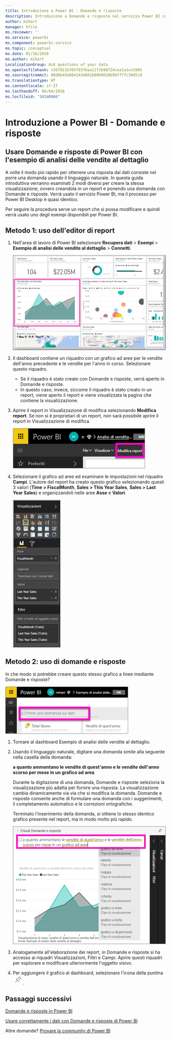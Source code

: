 ```yaml
---
title: Introduzione a Power BI - Domande e risposte
description: Introduzione a Domande e risposte nel servizio Power BI con l'Esempio di analisi delle vendite al dettaglio
author: mihart
manager: kfile
ms.reviewer: ''
ms.service: powerbi
ms.component: powerbi-service
ms.topic: conceptual
ms.date: 01/16/2018
ms.author: mihart
LocalizationGroup: Ask questions of your data
ms.openlocfilehash: c567921b765f03fbaa11f2b98724cea1a1ce1905
ms.sourcegitcommit: 80d6b45eb84243e801b60b9038b9bff77c30d5c8
ms.translationtype: HT
ms.contentlocale: it-IT
ms.lasthandoff: 06/04/2018
ms.locfileid: "34240986"
---
```

# <a name="get-started-with-power-bi-qa"></a>Introduzione a Power BI - Domande e risposte
## <a name="use-power-bi-qa-with-the-retail-analysis-sample"></a>Usare Domande e risposte di Power BI con l'esempio di analisi delle vendite al dettaglio
A volte il modo più rapido per ottenere una risposta dai dati consiste nel porre una domanda usando il linguaggio naturale.  In questa guida introduttiva verranno esaminati 2 modi diversi per creare la stessa visualizzazione, ovvero creandola in un report e ponendo una domanda con Domande e risposte. Verrà usato il servizio Power BI, ma il processo per Power BI Desktop è quasi identico.

Per seguire la procedura serve un report che si possa modificare e quindi verrà usato uno degli esempi disponibili per Power BI.

## <a name="method-1-using-the-report-editor"></a>Metodo 1: uso dell'editor di report
1. Nell'area di lavoro di Power BI selezionare **Recupera dati** \> **Esempi** \> **Esempio di analisi delle vendite al dettaglio** > **Connetti**.
   
    ![](media/power-bi-visualization-introduction-to-q-and-a/power-bi-dashboard.png)
2. Il dashboard contiene un riquadro con un grafico ad aree per le vendite dell'anno precedente e le vendite per l'anno in corso.  Selezionare questo riquadro. 
   
   * Se il riquadro è stato creato con Domande e risposte, verrà aperto in Domande e risposte. 
   * In questo caso, invece, siccome il riquadro è stato creato in un report, viene aperto il report e viene visualizzata la pagina che contiene la visualizzazione.
3. Aprire il report in Visualizzazione di modifica selezionando **Modifica report**.  Se non si è proprietari di un report, non sarà possibile aprire il report in Visualizzazione di modifica.
   
    ![](media/power-bi-visualization-introduction-to-q-and-a/power-bi-edit-report.png)
4. Selezionare il grafico ad aree ed esaminare le impostazioni nel riquadro **Campi**.  L'autore del report ha creato questo grafico selezionando questi 3 valori (**Time > FiscalMonth**, **Sales > This Year Sales**, **Sales > Last Year Sales**) e organizzandoli nelle aree **Asse** e **Valori**.
   
    ![](media/power-bi-visualization-introduction-to-q-and-a/gnatutorial_3-new.png)

## <a name="method-2-using-qa"></a>Metodo 2: uso di domande e risposte
In che modo si potrebbe creare questo stesso grafico a linee mediante Domande e risposte?

![](media/power-bi-visualization-introduction-to-q-and-a/power-bi-qna.png)

1. Tornare al dashboard Esempio di analisi delle vendite al dettaglio.
2. Usando il linguaggio naturale, digitare una domanda simile alla seguente nella casella della domanda:
   
   **a quanto ammontano le vendite di quest'anno e le vendite dell'anno scorso per mese in un grafico ad area**
   
   Durante la digitazione di una domanda, Domande e risposte seleziona la visualizzazione più adatta per fornire una risposta. La visualizzazione cambia dinamicamente via via che si modifica la domanda. Domande e risposte consente anche di formulare una domanda con i suggerimenti, il completamento automatico e le correzioni ortografiche.
   
   Terminato l'inserimento della domanda, si ottiene lo stesso identico grafico presente nel report,  ma in modo molto più rapido.
   
   ![](media/power-bi-visualization-introduction-to-q-and-a/powerbi-qna-areachart.png)
3. Analogamente all'elaborazione dei report, in Domande e risposte si ha accesso ai riquadri Visualizzazioni, Filtri e Campi.  Aprire questi riquadri per esplorare e modificare ulteriormente l'oggetto visivo.
4. Per aggiungere il grafico al dashboard, selezionare l'icona della puntina ![](media/power-bi-visualization-introduction-to-q-and-a/pinnooutline.png).

## <a name="next-steps"></a>Passaggi successivi
[Domande e risposte in Power BI](power-bi-q-and-a.md)

[Usare correttamente i dati con Domande e risposte di Power BI](service-prepare-data-for-q-and-a.md)

Altre domande? [Provare la community di Power BI](http://community.powerbi.com/)

